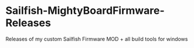 # Sailfish-MightyBoardFirmware-Releases
Releases of my custom Sailfish Firmware MOD + all build tools for windows
